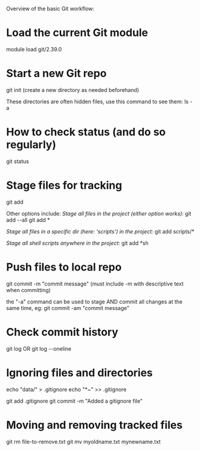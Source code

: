 Overview of the basic Git workflow:

# Load the current Git module
module load git/2.39.0

# Start a new Git repo
git init
(create a new directory as needed beforehand)

These directories are often hidden files, use this command to see them:
ls -a

# How to check status (and do so regularly)
git status

# Stage files for tracking
git add

Other options include:
*Stage all files in the project (either option works):*
git add --all
git add *

*Stage all files in a specific dir (here: 'scripts') in the project:*
git add scripts/*

*Stage all shell scripts *anywhere* in the project:*
git add *sh 

# Push files to local repo
git commit -m "commit message"
(must include -m with descriptive text when committing)

the "-a" command can be used to stage AND commit all changes at the same time, eg:
git commit -am "commit message"

# Check commit history 
git log
OR
git log --oneline

# Ignoring files and directories 
echo "data/" > .gitignore
echo "*~" >> .gitignore

git add .gitignore
git commit -m "Added a gitignore file"

# Moving and removing tracked files
git rm file-to-remove.txt
git mv myoldname.txt mynewname.txt
